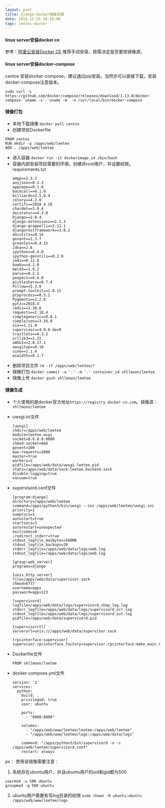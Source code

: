 ```yaml
---
layout: post
title: django-docker镜像实践
date: 2018-11-25 10:10:00
tags: centos-docker
---
```



#### linux server安装docker ce
参考：[阿里云安装Docker CE](https://yq.aliyun.com/articles/110806?spm=5176.8351553.0.0.37161991kq7Vrm)
推荐手动安装，按需决定是否更改镜像源。
<!-- more -->

#### linux server安装docker-compose

centos 安装docker-compose，建议通过pip安装。当然亦可以直接下载，安装docker-compose注意版本。
```
sudo curl -L https://github.com/docker/compose/releases/download/1.13.0/docker-compose-`uname -s`-`uname -m` -o /usr/local/bin/docker-compose
```


#### 镜像打包
  * 本地下载镜像 `docker pull centos`
  * 创建项目Dockerfile
  ```
  FROM centos
  RUN mkdir -p /apps/web/leetee
  ADD . /apps/web/leetee
  ```
  * 进入容器 `docker run -it dockerimage_id /bin/bash`
  * 容器内部安装项目需要的环境，创建非root用户，并设置权限。requirements.txt
    ```
    amqp==2.3.2
    anyjson==0.3.3
    appnope==0.1.0
    backcall==0.1.0
    billiard==3.5.0.4
    celery==4.2.0
    certifi==2018.4.16
    chardet==3.0.4
    decorator==4.3.0
    Django==2.0.4
    django-extensions==2.1.3
    django-grappelli==2.12.1
    djangorestframework==3.8.2
    docutils==0.14
    gevent==1.3.7
    greenlet==0.4.15
    idna==2.6
    ipython==6.4.0
    ipython-genutils==0.2.0
    jedi==0.12.0
    kombu==4.2.0
    meld3==1.0.2
    parso==0.2.1
    pexpect==4.6.0
    pickleshare==0.7.4
    Pillow==5.3.0
    prompt-toolkit==1.0.15
    ptyprocess==0.5.2
    Pygments==2.2.0
    pytz==2018.4
    redis==2.10.6
    requests==2.18.4
    simplegeneric==0.8.1
    simplejson==3.16.0
    six==1.11.0
    supervisor==4.0.0.dev0
    traitlets==4.3.2
    urllib3==1.22
    uWSGI==2.0.17.1
    uwsgitop==0.10
    vine==1.1.4
    wcwidth==0.1.7

    ```
  * 删除项目文件 `rm -rf /apps/web/leetee/*`
  * 镜像打包 `docker commit -a '.' -m '.' container_id shllmoon/leetee`
  * 镜像上传 `docker push shllmoon/leetee`



#### 镜像生成
  * 个人使用的是docker官方地址`https://registry.docker-cn.com`。镜像源：`shllmoon/leetee`

  * uwsgi.ini文件
    ```
    [uwsgi]
    chdir=/apps/web/leetee
    module=leetee.wsgi
    socket=0.0.0.0:8000
    chmod-socket=666
    gevent=100
    max-requests=2000
    master=true
    workers=2
    pidfile=/apps/web/data/uwsgi-leetee.pid
    stats=/apps/web/data/sock-leetee.backend.sock
    disable-logging=true
    vacuum=true
    ```

  * supervisord.conf文件
    ```
    [program:django]
    directory=/apps/web/leetee
    command=/apps/python3/bin/uwsgi --ini /apps/web/leetee/uwsgi.ini
    priority=1
    numprocs=1
    autostart=true
    startsecs=3
    autorestart=unexpected
    exitcodes=0
    ;redirect_stderr=true
    stdout_logfile_maxbytes=500MB
    stdout_logfile_backups=20
    stderr_logfile=/apps/web/data/logs/web.log
    stdout_logfile=/apps/web/data/logs/web.log

    [group:web_server]
    programs=django

    [unix_http_server]
    file=/apps/web/data/supervisor.sock
    chmod=0777
    username=apps
    password=apps123

    [supervisord]
    logfile=/apps/web/data/logs/supervisord_shop_log.log
    stderr_logfile=/apps/web/data/logs/supervisord_err.log
    stdout_logfile=/apps/web/data/logs/supervisord_out.log
    pidfile=/apps/web/data/supervisord.pid

    [supervisorctl]
    serverurl=unix:///apps/web/data/supervisor.sock

    [rpcinterface:supervisor]
    supervisor.rpcinterface_factory=supervisor.rpcinterface:make_main_rpcinterface

    ```

  * Dockerfile文件
    ```
    FROM shllmoon/leetee

    ```

  * docker-compose.yml文件
    ```
    version: '2'
    services:
      python:
        build: .
        privileged: true
        user: ubuntu

        ports:
          - "8000:8000"

        volumes:
          - "/apps/web/www/leetee/leetee:/apps/web/leetee"
          - "/apps/web/www/leetee/logs:/apps/web/data/logs"

        command: "/apps/python3/bin/supervisord -n -c /apps/web/leetee/supervisord.conf"
        restart: always
    ```

ps：
使用该镜像需要注意：
  1. 系统存在ubuntu用户，并且ubuntu用户的uid和gid都为500
  ```
  usermod -u 500 ubuntu
  groupmod -g 500 ubuntu
  ```
  2. ubuntu用户需要有写log目录的权限 `sudo chown -R ubuntu:ubuntu /apps/web/www/leetee/logs`


